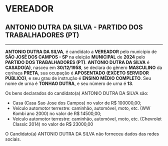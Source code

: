 # VEREADOR
## ANTONIO DUTRA DA SILVA - PARTIDO DOS TRABALHADORES (PT)
---
**ANTONIO DUTRA DA SILVA**, é candidato a **VEREADOR** pelo município de **SÃO JOSÉ DOS CAMPOS - SP** na eleição **MUNICIPAL** de **2024** pelo **PARTIDO DOS TRABALHADORES (PT)**.
**ANTONIO DUTRA DA SILVA** é **CASADO(A)**, nasceu em **30/12/1958**, se declara do gênero **MASCULINO** da cor/raça **PRETA**, sua ocupação é **APOSENTADO (EXCETO SERVIDOR PÚBLICO)**, e seu grau de instrução é **ENSINO MÉDIO COMPLETO**.
Seu nome de urna é **TONHAO DUTRA**, e seu número de urna é **13**.

Os bens declarados do candidato(a) ANTONIO DUTRA DA SILVA são: 
- Casa (Casa Sao Jose dos Campos) no valor de R$ 100000,00;
- Veículo automotor terrestre: caminhão, automóvel, moto, etc. (WW Kombi ano 2000) no valor de R$ 14500,00;
- Veículo automotor terrestre: caminhão, automóvel, moto, etc. (Chevrolet Classic 2014) no valor de R$ 23000,00

O Candidato(a) ANTONIO DUTRA DA SILVA não forneceu dados das redes sociais.